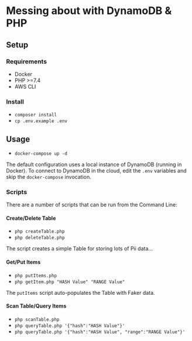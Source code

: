# Messing about with DynamoDB & PHP
## Setup
### Requirements
- Docker
- PHP >=7.4
- AWS CLI

### Install
- `composer install`
- `cp .env.example .env`
  
## Usage
- `docker-compose up -d`

The default configuration uses a local instance of DynamoDB (running in Docker).  To connect to DynamoDB in the cloud, edit the `.env` variables and skip the `docker-compose` invocation.

### Scripts

There are a number of scripts that can be run from the Command Line:

#### Create/Delete Table
- `php createTable.php`
- `php deleteTable.php`

The script creates a simple Table for storing lots of Pii data...

#### Get/Put Items
- `php putItems.php`
- `php getItem.php "HASH Value" "RANGE Value"`

The `putItems` script auto-populates the Table with Faker data.

#### Scan Table/Query Items
- `php scanTable.php`
- `php queryTable.php '{"hash":"HASH Value"}'`
- `php queryTable.php '{"hash":"HASH Value", "range":"RANGE Value"}'`
